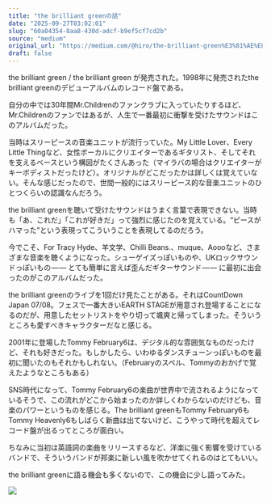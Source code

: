 ```yaml
---
title: "the brilliant greenの話"
date: "2025-09-27T03:02:01"
slug: "60a04354-8aa8-430d-adcf-b9ef5cf7cd2b"
source: "medium"
original_url: "https://medium.com/@hiro/the-brilliant-green%E3%81%AE%E8%A9%B1-aab98850574f?source=rss-21bfda6f823e------2"
draft: false
---
```


the brilliant green / the brilliant green が発売された。1998年に発売されたthe brilliant greenのデビューアルバムのレコード盤である。

自分の中では30年間Mr.Childrenのファンクラブに入っていたりするほど、Mr.Childrenのファンではあるが、人生で一番最初に衝撃を受けたサウンドはこのアルバムだった。

当時はスリーピースの音楽ユニットが流行っていた。My Little Lover、Every Little Thingなど、女性ボーカルにクリエイターであるギタリスト、そしてそれを支えるベースという構図がたくさんあった（マイラバの場合はクリエイターがキーボディストだったけど）。オリジナルがどこだったかは詳しくは覚えていない。そんな感じだったので、世間一般的にはスリーピース的な音楽ユニットのひとつくらいの認識なんだろう。

the brilliant greenを聴いて受けたサウンドはうまく言葉で表現できない。当時も「あ、これだ」「これが好きだ」って強烈に感じたのを覚えている。“ピースがハマった”という表現ってこういうことを表現してるのだろう。

今でこそ、For Tracy Hyde、羊文学、Chilli Beans.、muque、Aoooなど、さまざまな音楽を聴くようになった。シューゲイズっぽいものや、UKロックサウンドっぽいもの — — とても簡単に言えば歪んだギターサウンド — — に最初に出会ったのがこのアルバムだった。

the brilliant greenのライブを1回だけ見たことがある。それはCountDown Japan 07/08。フェスで一番大きいEARTH STAGEが用意され登場することになるのだが、用意したセットリストをやり切って颯爽と帰ってしまった。そういうところも愛すべきキャラクターだなと感じる。

2001年に登場したTommy February6は、デジタル的な雰囲気なものだったけど、それも好きだった。もしかしたら、いわゆるダンスチューンっぽいものを最初に聞いたのもそれかもしれない。（Februaryのスペル、Tommyのおかげで覚えたようなところもある）

SNS時代になって、Tommy February6の楽曲が世界中で流されるようになっているそうで、この流れがどこから始まったのか詳しくわからないのだけども、音楽のパワーというものを感じる。The brilliant greenもTommy February6もTommy Heavenly6もしばらく新曲は出てないけど、こうやって時代を超えてレコード盤が出るってところが面白い。

ちなみに当初は英語詞の楽曲をリリースするなど、洋楽に強く影響を受けているバンドで、そういうバンドが邦楽に新しい風を吹かせてくれるのはとてもいい。

the brilliant greenに語る機会も多くないので、この機会に少し語ってみた。

![](https://medium.com/_/stat?event=post.clientViewed&referrerSource=full_rss&postId=aab98850574f)